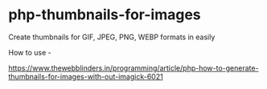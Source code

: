 # php-thumbnails-for-images
Create thumbnails for GIF, JPEG, PNG, WEBP formats in easily

How to use - 

https://www.thewebblinders.in/programming/article/php-how-to-generate-thumbnails-for-images-with-out-imagick-6021
